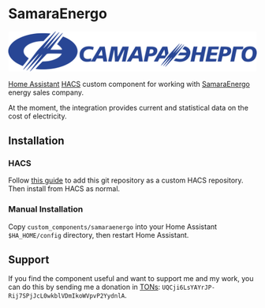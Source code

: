 # SamaraEnergo

![SamaraEnergo Logo](images/logo@2x.png)

[Home Assistant](https://www.home-assistant.io/) [HACS](https://hacs.xyz/) custom component for working with [SamaraEnergo](https://www.samaraenergo.ru/) energy sales company.

At the moment, the integration provides current and statistical data on the cost of electricity.

## Installation

### HACS

Follow [this guide](https://hacs.xyz/docs/faq/custom_repositories/) to add this git repository as a custom HACS repository. Then install from HACS as normal.

### Manual Installation

Copy `custom_components/samaraenergo` into your Home Assistant `$HA_HOME/config` directory, then restart Home Assistant.

## Support

If you find the component useful and want to support me and my work, you can do this by sending me a donation in [TONs](https://ton.org/): `UQCji6LsYAYrJP-Rij7SPjJcL0wkblVDmIkoWVpvP2YydnlA`.
